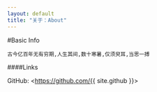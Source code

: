 ```yaml
---
layout: default
title: "关于：About"
---
```

#Basic Info

	古今亿百年无有穷期,人生其间,数十寒暑,仅须臾耳,当思一搏

####Links

GitHub: <https://github.com/{{ site.github }}>  

